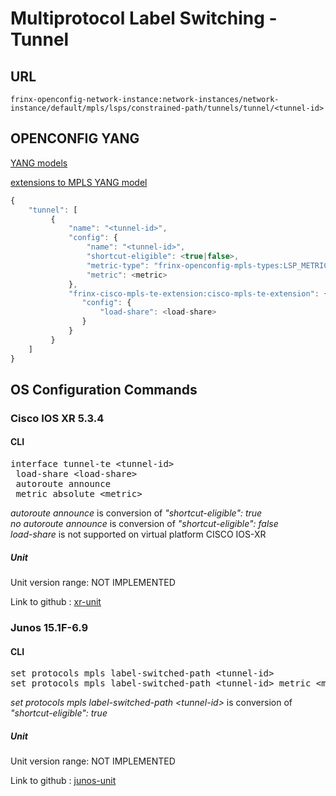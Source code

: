 # Multiprotocol Label Switching - Tunnel

## URL

```
frinx-openconfig-network-instance:network-instances/network-instance/default/mpls/lsps/constrained-path/tunnels/tunnel/<tunnel-id>
```

## OPENCONFIG YANG

[YANG models](https://github.com/FRINXio/openconfig/tree/master/mpls/src/main/yang)

[extensions to MPLS YANG model](https://github.com/FRINXio/openconfig/tree/master/network-instance/src/main/yang)

```javascript
{
    "tunnel": [
         {
             "name": "<tunnel-id>",
             "config": {
                 "name": "<tunnel-id>",
                 "shortcut-eligible": <true|false>,
                 "metric-type": "frinx-openconfig-mpls-types:LSP_METRIC_ABSOLUTE",
                 "metric": <metric>
             },
             "frinx-cisco-mpls-te-extension:cisco-mpls-te-extension": {
                "config": {
                    "load-share": <load-share>
                }
             }
         }
    ]
}
```

## OS Configuration Commands

### Cisco IOS XR 5.3.4

#### CLI

<pre>
interface tunnel-te &lt;tunnel-id&gt;
 load-share &lt;load-share&gt;
 autoroute announce
 metric absolute &lt;metric&gt;
</pre>

*autoroute announce* is conversion of *"shortcut-eligible": true*  
*no autoroute announce* is conversion of *"shortcut-eligible": false*  
*load-share* is not supported on virtual platform CISCO IOS-XR

##### Unit

Unit version range: NOT IMPLEMENTED

Link to github : [xr-unit]()

### Junos 15.1F-6.9

#### CLI

<pre>
set protocols mpls label-switched-path &lt;tunnel-id&gt;
set protocols mpls label-switched-path &lt;tunnel-id&gt; metric &lt;metric&gt;
</pre>

*set protocols mpls label-switched-path &lt;tunnel-id&gt;* is conversion of *"shortcut-eligible": true*  

##### Unit

Unit version range: NOT IMPLEMENTED

Link to github : [junos-unit]()

